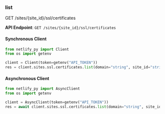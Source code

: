 
### list <a name="list"></a>
GET /sites/{site_id}/ssl/certificates



**API Endpoint**: `GET /sites/{site_id}/ssl/certificates`

#### Synchronous Client

```python
from netlify_py import Client
from os import getenv

client = Client(token=getenv("API_TOKEN"))
res = client.sites.ssl.certificates.list(domain="string", site_id="string")
```

#### Asynchronous Client

```python
from netlify_py import AsyncClient
from os import getenv

client = AsyncClient(token=getenv("API_TOKEN"))
res = await client.sites.ssl.certificates.list(domain="string", site_id="string")
```
